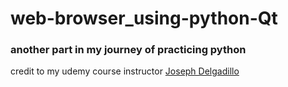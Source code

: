 # web-browser_using-python-Qt

### another part in my journey of practicing python

credit to my udemy course instructor [Joseph Delgadillo](https://josephdelgadillo.com/)
